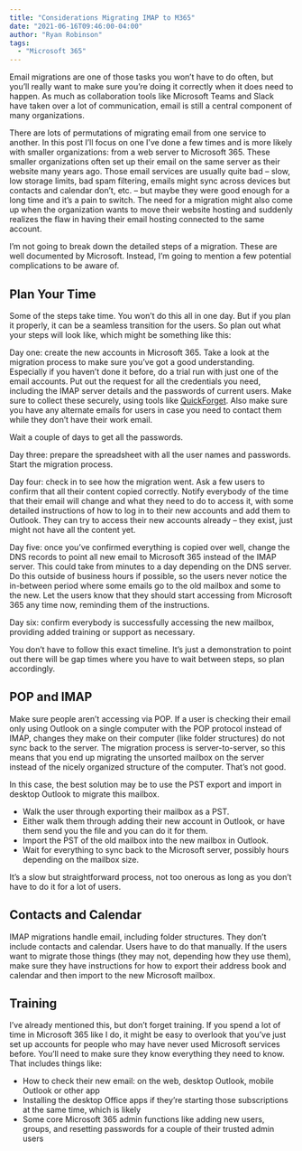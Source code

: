 ```yaml
---
title: "Considerations Migrating IMAP to M365"
date: "2021-06-16T09:46:00-04:00"
author: "Ryan Robinson"
tags:
  - "Microsoft 365"
---
```


Email migrations are one of those tasks you won’t have to do often, but you’ll really want to make sure you’re doing it correctly when it does need to happen. As much as collaboration tools like Microsoft Teams and Slack have taken over a lot of communication, email is still a central component of many organizations.

There are lots of permutations of migrating email from one service to another. In this post I’ll focus on one I’ve done a few times and is more likely with smaller organizations: from a web server to Microsoft 365. These smaller organizations often set up their email on the same server as their website many years ago. Those email services are usually quite bad – slow, low storage limits, bad spam filtering, emails might sync across devices but contacts and calendar don’t, etc. – but maybe they were good enough for a long time and it’s a pain to switch. The need for a migration might also come up when the organization wants to move their website hosting and suddenly realizes the flaw in having their email hosting connected to the same account.

I’m not going to break down the detailed steps of a migration. These are well documented by Microsoft. Instead, I’m going to mention a few potential complications to be aware of.

## Plan Your Time

Some of the steps take time. You won’t do this all in one day. But if you plan it properly, it can be a seamless transition for the users. So plan out what your steps will look like, which might be something like this:

Day one: create the new accounts in Microsoft 365. Take a look at the migration process to make sure you’ve got a good understanding. Especially if you haven’t done it before, do a trial run with just one of the email accounts. Put out the request for all the credentials you need, including the IMAP server details and the passwords of current users. Make sure to collect these securely, using tools like [QuickForget](https://quickforget.com). Also make sure you have any alternate emails for users in case you need to contact them while they don’t have their work email.

Wait a couple of days to get all the passwords.

Day three: prepare the spreadsheet with all the user names and passwords. Start the migration process.

Day four: check in to see how the migration went. Ask a few users to confirm that all their content copied correctly. Notify everybody of the time that their email will change and what they need to do to access it, with some detailed instructions of how to log in to their new accounts and add them to Outlook. They can try to access their new accounts already – they exist, just might not have all the content yet.

Day five: once you’ve confirmed everything is copied over well, change the DNS records to point all new email to Microsoft 365 instead of the IMAP server. This could take from minutes to a day depending on the DNS server. Do this outside of business hours if possible, so the users never notice the in-between period where some emails go to the old mailbox and some to the new. Let the users know that they should start accessing from Microsoft 365 any time now, reminding them of the instructions.

Day six: confirm everybody is successfully accessing the new mailbox, providing added training or support as necessary.

You don’t have to follow this exact timeline. It’s just a demonstration to point out there will be gap times where you have to wait between steps, so plan accordingly.

## POP and IMAP

Make sure people aren’t accessing via POP. If a user is checking their email only using Outlook on a single computer with the POP protocol instead of IMAP, changes they make on their computer (like folder structures) do not sync back to the server. The migration process is server-to-server, so this means that you end up migrating the unsorted mailbox on the server instead of the nicely organized structure of the computer. That’s not good.

In this case, the best solution may be to use the PST export and import in desktop Outlook to migrate this mailbox.

- Walk the user through exporting their mailbox as a PST.
- Either walk them through adding their new account in Outlook, or have them send you the file and you can do it for them.
- Import the PST of the old mailbox into the new mailbox in Outlook.
- Wait for everything to sync back to the Microsoft server, possibly hours depending on the mailbox size.

It’s a slow but straightforward process, not too onerous as long as you don’t have to do it for a lot of users.

## Contacts and Calendar

IMAP migrations handle email, including folder structures. They don’t include contacts and calendar. Users have to do that manually. If the users want to migrate those things (they may not, depending how they use them), make sure they have instructions for how to export their address book and calendar and then import to the new Microsoft mailbox.

## Training

I’ve already mentioned this, but don’t forget training. If you spend a lot of time in Microsoft 365 like I do, it might be easy to overlook that you’ve just set up accounts for people who may have never used Microsoft services before. You’ll need to make sure they know everything they need to know. That includes things like:

- How to check their new email: on the web, desktop Outlook, mobile Outlook or other app
- Installing the desktop Office apps if they’re starting those subscriptions at the same time, which is likely
- Some core Microsoft 365 admin functions like adding new users, groups, and resetting passwords for a couple of their trusted admin users
